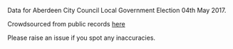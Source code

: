 Data for Aberdeen City Council Local Government Election 04th May 2017. 

Crowdsourced from public records [here](http://www.aberdeencity.gov.uk/council_government/councillors/elections_unit/elections/LG2017/LG2017_Results.asp)

Please raise an issue if you spot any inaccuracies. 

